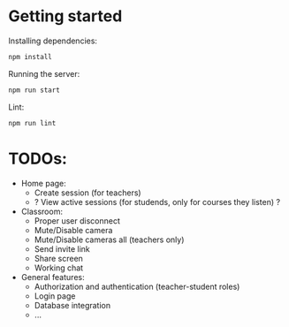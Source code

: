 # Getting started

Installing dependencies:

```bash
npm install
```

Running the server:

```bash
npm run start
```

Lint:

```bash
npm run lint
```

# TODOs:

- Home page:
  - Create session (for teachers)
  - ? View active sessions (for studends, only for courses they listen) ?
- Classroom:
  - Proper user disconnect
  - Mute/Disable camera
  - Mute/Disable cameras all (teachers only)
  - Send invite link
  - Share screen
  - Working chat
- General features:
  - Authorization and authentication (teacher-student roles)
  - Login page
  - Database integration
  - ...
